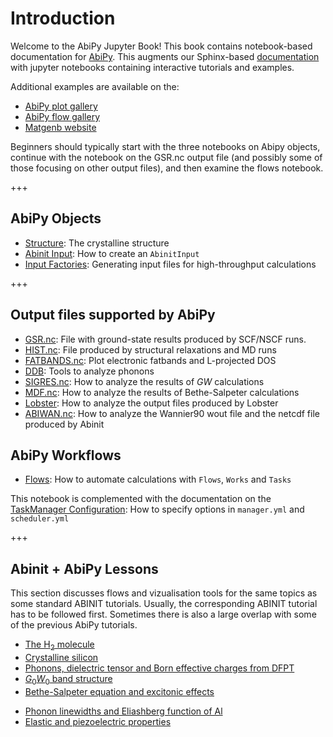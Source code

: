 # Introduction

Welcome to the AbiPy Jupyter Book!
This book contains notebook-based documentation for [AbiPy](https://github.com/abinit/abipy).
This augments our Sphinx-based [documentation](https://abinit.github.io/abipy>) with jupyter notebooks
containing interactive tutorials and examples.

Additional examples are available on the:

* [AbiPy plot gallery](https://abinit.github.io/abipy/gallery/index.html)
* [AbiPy flow gallery](https://abinit.github.io/abipy/flow_gallery/index.html)
* [Matgenb website](https://matgenb.materialsvirtuallab.org)

Beginners should typically start with the three notebooks on Abipy objects,
continue with the notebook on the GSR.nc output file (and possibly some of those focusing on other output files),
and then examine the flows notebook.

+++

## AbiPy Objects

* [Structure](structure): The crystalline structure
* [Abinit Input](abinit_input): How to create an `AbinitInput`
* [Input Factories](input_factories): Generating input files for high-throughput calculations

+++

## Output files supported by AbiPy

* [GSR.nc](gsr): File with ground-state results produced by SCF/NSCF runs.
* [HIST.nc](hist): File produced by structural relaxations and MD runs
* [FATBANDS.nc](efatbands): Plot electronic fatbands and L-projected DOS
* [DDB](ddb): Tools to analyze phonons
* [SIGRES.nc](sigres): How to analyze the results of $GW$ calculations
* [MDF.nc](mdf): How to analyze the results of Bethe-Salpeter calculations
* [Lobster](lobster): How to analyze the output files produced by Lobster
* [ABIWAN.nc](abiwan): How to analyze the Wannier90 wout file and the netcdf file produced by Abinit

## AbiPy Workflows

* [Flows](flows): How to automate calculations with `Flows`, `Works` and `Tasks`

This notebook is complemented with the documentation on the
[TaskManager Configuration](https://abinit.github.io/abipy/workflows/taskmanager.html):
How to specify options in `manager.yml` and `scheduler.yml`

+++

## Abinit + AbiPy Lessons

This section discusses flows and vizualisation tools for the same topics
as some standard ABINIT tutorials.
Usually, the corresponding ABINIT tutorial has to be followed first.
Sometimes there is also a large overlap with some of the previous AbiPy tutorials.

* [The H<sub>2</sub> molecule](base1/lesson_base1)
* [Crystalline silicon](base3/lesson_base3)
* [Phonons, dielectric tensor and Born effective charges from DFPT](dfpt/lesson_dfpt)
* [$G_0W_0$ band structure](g0w0/lesson_g0w0)
* [Bethe-Salpeter equation and excitonic effects](bse/lesson_bse)
<!--
* [E-PH self-energy and T-dependent band structures](eph_zpr/lesson_eph_zpr)
-->
* [Phonon linewidths and Eliashberg function of Al](eph_isotc/lesson_eph_isotc)
* [Elastic and piezoelectric properties](elastic/lesson_elastic)
